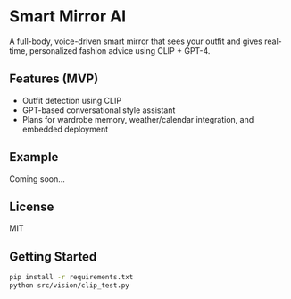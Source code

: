 # Smart Mirror AI

A full-body, voice-driven smart mirror that sees your outfit and gives real-time, personalized fashion advice using CLIP + GPT-4.

## Features (MVP)
- Outfit detection using CLIP
- GPT-based conversational style assistant
- Plans for wardrobe memory, weather/calendar integration, and embedded deployment

## Example
Coming soon...

## License
MIT

## Getting Started
```bash
pip install -r requirements.txt
python src/vision/clip_test.py

